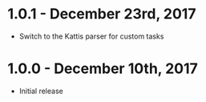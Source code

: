 # 1.0.1 - December 23rd, 2017
- Switch to the Kattis parser for custom tasks

# 1.0.0 - December 10th, 2017
- Initial release
